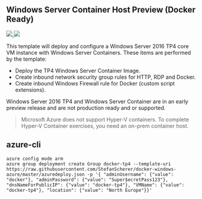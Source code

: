 ## Windows Server Container Host Preview (Docker Ready)

<a href="https://portal.azure.com/#create/Microsoft.Template/uri/https%3A%2F%2Fraw.githubusercontent.com%2FStefanScherer%2Fdocker-windows-azure%2Fmaster%2Fazuredeploy.json" target="_blank">
    <img src="http://azuredeploy.net/deploybutton.png"/>
</a>
<a href="http://armviz.io/#/?load=https%3A%2F%2Fraw.githubusercontent.com%2FStefanScherer%2Fdocker-windows-azure%2Fmaster%2Fazuredeploy.json" target="_blank">
    <img src="http://armviz.io/visualizebutton.png"/>
</a>

This template will deploy and configure a Windows Server 2016 TP4 core VM instance with Windows Server Containers. These items are performed by the template:

- Deploy the TP4 Windows Server Container Image.
- Create inbound network security group rules for HTTP, RDP and Docker.
- Create inbound Windows Firewall rule for Docker (custom script extensions).

Windows Server 2016 TP4 and Windows Server Container are in an early preview release and are not production ready and or supported.

> Microsoft Azure does not support Hyper-V containers. To complete Hyper-V Container exercises, you need an on-prem container host.

## azure-cli

```
azure config mode arm
azure group deployment create Group docker-tp4 --template-uri https://raw.githubusercontent.com/StefanScherer/docker-windows-azure/master/azuredeploy.json -p '{ "adminUsername": {"value": "docker"}, "adminPassword": {"value": "Super$ecretPass123"}, "dnsNameForPublicIP": {"value": "docker-tp4"}, "VMName": {"value": "docker-tp4"}, "location": {"value": "North Europe"}}'
```
